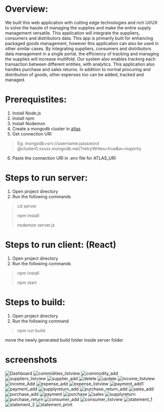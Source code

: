 # Overview:
<p>We built this web application with cutting edge technologies and rich UI/UX to solve the hassle of managing the supplies and make the entire supply management versatile. This application will integrate the suppliers, consumers and distributors data. This app is primarily built for enhancing packaged goods management, however this application can also be used in other similar cases. By integrating suppliers, consumers and distributors data management in a single portal, the efficiency of tracking and managing the supplies will increase multifold. Our system also enables tracking each transaction between different entities, with analytics. This application also handles purchase and sales returns. In addition to normal procuring and distribution of goods, other expenses too can be added, tracked and managed.</p>

# Prerequistites:
1. Install Node.js
2. Install npm
3. Install Nodemon
4. Create a mongodb cluster in [altas](https://cloud.mongodb.com/) 
5. Get connection URI
> Eg: mongodb+srv://username:password @cluster0.xxxxx.mongodb.net/?retryWrites=true&w=majority
6. Paste the connection URI in .env file for ATLAS_URI

# Steps to run server:
1. Open project directory
2. Run the following commands
  > cd server
  >
  > npm install
  >
  > nodemon server.js
  
# Steps to run client: (React)
1. Open project directory
2. Run the following commands
  > npm install
  > 
  > npm start

# Steps to build:
1. Open project directory
2. Run the following command
  > npm run build 

move the newly generated build folder inside server folder

# screenshots
![Dashboard](https://user-images.githubusercontent.com/29522653/174951183-c2034f99-9934-46d7-ba71-4e630ad7dc97.png)
![commidities_listview](https://user-images.githubusercontent.com/29522653/174951178-d548c34a-eee8-4bc6-bb53-c69d069b9e0f.png)
![commodity_add](https://user-images.githubusercontent.com/29522653/174951176-6948e915-861d-40e1-a43d-f3787be7cbb8.png)
![suppliers_listview](https://user-images.githubusercontent.com/29522653/174951174-37153eb5-8cb3-44c9-ae4e-29a42eadbd21.png)
![supplier_add](https://user-images.githubusercontent.com/29522653/174951170-a47ef791-4e24-4b1b-9ece-2d7082008173.png)
![delete](https://user-images.githubusercontent.com/29522653/174951102-9bfa3d53-d8ba-471f-b086-6d6ff383480c.png)
![update](https://user-images.githubusercontent.com/29522653/174951107-44597058-813c-4281-876a-fb5d7de1c8fe.png)
![income_listview](https://user-images.githubusercontent.com/29522653/174951118-53a364a2-7670-4968-9139-48780ae244f7.png)
![income_Add](https://user-images.githubusercontent.com/29522653/174951124-5a18b591-561c-448a-8999-fb9f14767e50.png)
![expense_add](https://user-images.githubusercontent.com/29522653/174951129-65bfc3bb-fd1a-4aa5-9740-364028f82e10.png)
![expense_listview](https://user-images.githubusercontent.com/29522653/174951131-ef9760b7-5125-4eea-9ca1-7cc7c4bf7b59.png)
![payment_add1](https://user-images.githubusercontent.com/29522653/174951133-e889d684-852d-4ed8-96c9-6f915a0aa520.png)
![payment_add](https://user-images.githubusercontent.com/29522653/174951134-8eb03144-7a5e-4a74-8ab1-fa7584b50824.png)
![supplyreturn_add](https://user-images.githubusercontent.com/29522653/174951137-eb8faff0-66d0-4dbf-a121-1b05313fec61.png)
![purchase_return_add](https://user-images.githubusercontent.com/29522653/174951140-0aaeb95c-b222-486a-b5b1-aa9c4ae1a56f.png)
![sales_add](https://user-images.githubusercontent.com/29522653/174951141-e56a15b7-2588-4d19-b334-ac7f02c7f21c.png)
![purchase_add](https://user-images.githubusercontent.com/29522653/174951144-e9478d8e-e4cd-48da-bd3c-d9705305cd3d.png)
![payment](https://user-images.githubusercontent.com/29522653/174951147-d3cbf7ed-f84c-4a61-87a7-77d4b9987edf.png)
![purchase](https://user-images.githubusercontent.com/29522653/174951148-842b7fe6-12ac-4019-9bc3-08209d6b683f.png)
![sales](https://user-images.githubusercontent.com/29522653/174951151-fa901c0c-1569-4e23-95cb-55d9b1bcb232.png)
![supplyreturn](https://user-images.githubusercontent.com/29522653/174951157-b5f650ea-abe0-4f27-83d1-fd111bfcb479.png)
![purchase_return](https://user-images.githubusercontent.com/29522653/174951160-5b90978b-be57-43d5-b048-c968f5ef63c3.png)
![consumer_add](https://user-images.githubusercontent.com/29522653/174951161-544707ad-0ec6-4059-915e-d819dc78d85a.png)
![consumer_listview](https://user-images.githubusercontent.com/29522653/174951165-b2bc9cbe-081b-4c66-929d-57d7aef43b87.png)
![statement_1](https://user-images.githubusercontent.com/29522653/174951115-5af26619-132a-4cc5-83f0-c349c1126930.png)
![statement_2](https://user-images.githubusercontent.com/29522653/174951113-10408f13-2730-4b03-abc2-ebbe7cd833b4.png)
![statement_print](https://user-images.githubusercontent.com/29522653/174951110-e06d85d5-11fb-4bfc-8b02-28fc882accc8.png)
